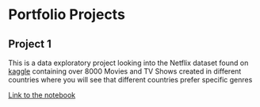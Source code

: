 # Portfolio Projects

## Project 1
This is a data exploratory project looking into the Netflix dataset found on  [kaggle](www.kaggle.com) containing over 8000 Movies and TV Shows created in different countries where you will see that different countries prefer specific genres 

[Link to the notebook](Project1/Netflix.ipynb)